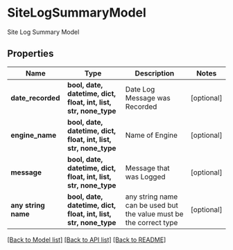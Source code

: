# SiteLogSummaryModel

Site Log Summary Model

## Properties
Name | Type | Description | Notes
------------ | ------------- | ------------- | -------------
**date_recorded** | **bool, date, datetime, dict, float, int, list, str, none_type** | Date Log Message was Recorded | [optional] 
**engine_name** | **bool, date, datetime, dict, float, int, list, str, none_type** | Name of Engine | [optional] 
**message** | **bool, date, datetime, dict, float, int, list, str, none_type** | Message that was Logged | [optional] 
**any string name** | **bool, date, datetime, dict, float, int, list, str, none_type** | any string name can be used but the value must be the correct type | [optional]

[[Back to Model list]](../README.md#documentation-for-models) [[Back to API list]](../README.md#documentation-for-api-endpoints) [[Back to README]](../README.md)


